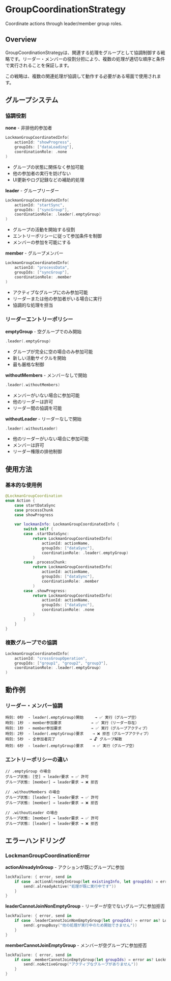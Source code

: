 # GroupCoordinationStrategy

Coordinate actions through leader/member group roles.

## Overview

GroupCoordinationStrategyは、関連する処理をグループとして協調制御する戦略です。リーダー・メンバーの役割分担により、複数の処理が適切な順序と条件で実行されることを保証します。

この戦略は、複数の関連処理が協調して動作する必要がある場面で使用されます。

## グループシステム

### 協調役割

**none** - 非排他的参加者

```swift
LockmanGroupCoordinatedInfo(
    actionId: "showProgress",
    groupIds: ["dataLoading"],
    coordinationRole: .none
)
```

- グループの状態に関係なく参加可能
- 他の参加者の実行を妨げない
- UI更新やログ記録などの補助的処理

**leader** - グループリーダー

```swift
LockmanGroupCoordinatedInfo(
    actionId: "startSync",
    groupIds: ["syncGroup"],
    coordinationRole: .leader(.emptyGroup)
)
```

- グループの活動を開始する役割
- エントリーポリシーに従って参加条件を制御
- メンバーの参加を可能にする

**member** - グループメンバー

```swift
LockmanGroupCoordinatedInfo(
    actionId: "processData", 
    groupIds: ["syncGroup"],
    coordinationRole: .member
)
```

- アクティブなグループにのみ参加可能
- リーダーまたは他の参加者がいる場合に実行
- 協調的な処理を担当

### リーダーエントリーポリシー

**emptyGroup** - 空グループでのみ開始

```swift
.leader(.emptyGroup)
```

- グループが完全に空の場合のみ参加可能
- 新しい活動サイクルを開始
- 最も厳格な制御

**withoutMembers** - メンバーなしで開始

```swift
.leader(.withoutMembers)
```

- メンバーがいない場合に参加可能
- 他のリーダーは許可
- リーダー間の協調を可能

**withoutLeader** - リーダーなしで開始

```swift
.leader(.withoutLeader)
```

- 他のリーダーがいない場合に参加可能
- メンバーは許可
- リーダー権限の排他制御

## 使用方法

### 基本的な使用例

```swift
@LockmanGroupCoordination
enum Action {
    case startDataSync
    case processChunk
    case showProgress
    
    var lockmanInfo: LockmanGroupCoordinatedInfo {
        switch self {
        case .startDataSync:
            return LockmanGroupCoordinatedInfo(
                actionId: actionName,
                groupIds: ["dataSync"],
                coordinationRole: .leader(.emptyGroup)
            )
        case .processChunk:
            return LockmanGroupCoordinatedInfo(
                actionId: actionName,
                groupIds: ["dataSync"],
                coordinationRole: .member
            )
        case .showProgress:
            return LockmanGroupCoordinatedInfo(
                actionId: actionName,
                groupIds: ["dataSync"],
                coordinationRole: .none
            )
        }
    }
}
```

### 複数グループでの協調

```swift
LockmanGroupCoordinatedInfo(
    actionId: "crossGroupOperation",
    groupIds: ["group1", "group2", "group3"],
    coordinationRole: .leader(.emptyGroup)
)
```

## 動作例

### リーダー・メンバー協調

```
時刻: 0秒  - leader(.emptyGroup)開始     → ✅ 実行（グループ空）
時刻: 1秒  - member参加要求             → ✅ 実行（リーダー存在）
時刻: 1秒  - member参加要求             → ✅ 実行（グループアクティブ）
時刻: 2秒  - leader(.emptyGroup)要求    → ❌ 拒否（グループアクティブ）
時刻: 5秒  - 全参加者完了               → 🔓 グループ解散
時刻: 6秒  - leader(.emptyGroup)要求    → ✅ 実行（グループ空）
```

### エントリーポリシーの違い

```
// .emptyGroup の場合
グループ状態: [空] → leader要求 → ✅ 許可
グループ状態: [member] → leader要求 → ❌ 拒否

// .withoutMembers の場合  
グループ状態: [leader] → leader要求 → ✅ 許可
グループ状態: [member] → leader要求 → ❌ 拒否

// .withoutLeader の場合
グループ状態: [member] → leader要求 → ✅ 許可
グループ状態: [leader] → leader要求 → ❌ 拒否
```

## エラーハンドリング

### LockmanGroupCoordinationError

**actionAlreadyInGroup** - アクションが既にグループに参加

```swift
lockFailure: { error, send in
    if case .actionAlreadyInGroup(let existingInfo, let groupIds) = error as? LockmanGroupCoordinationError {
        send(.alreadyActive("処理が既に実行中です"))
    }
}
```

**leaderCannotJoinNonEmptyGroup** - リーダーが空でないグループに参加拒否

```swift
lockFailure: { error, send in
    if case .leaderCannotJoinNonEmptyGroup(let groupIds) = error as? LockmanGroupCoordinationError {
        send(.groupBusy("他の処理が実行中のため開始できません"))
    }
}
```

**memberCannotJoinEmptyGroup** - メンバーが空グループに参加拒否

```swift
lockFailure: { error, send in
    if case .memberCannotJoinEmptyGroup(let groupIds) = error as? LockmanGroupCoordinationError {
        send(.noActiveGroup("アクティブなグループがありません"))
    }
}
```
